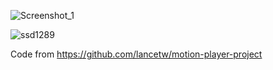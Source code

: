 ![Screenshot_1](https://github.com/user-attachments/assets/68c90f8e-7a85-4466-bc3b-c22973d50cd8)

![ssd1289](https://github.com/user-attachments/assets/199228ec-f602-4ed5-a6dd-4f1548d02288)

Code from https://github.com/lancetw/motion-player-project
